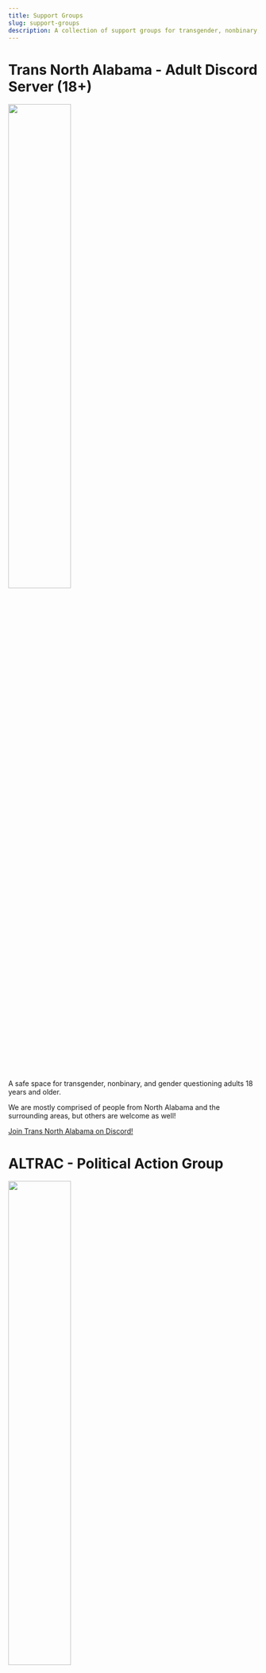 ```yaml
---
title: Support Groups
slug: support-groups
description: A collection of support groups for transgender, nonbinary, and gender nonconforming Alabamians
---
```


# Trans North Alabama - Adult Discord Server (18+)

[<img src="/extra_static/tna-logo.png" width="50%" />][tna-discord-logo]

A safe space for transgender, nonbinary, and gender questioning adults 18 years and older.

We are mostly comprised of people from North Alabama and the surrounding areas, but others are welcome as well!

[Join Trans North Alabama on Discord!][tna-discord-invite]

# ALTRAC - Political Action Group

[<img src="/extra_static/altrac-logo.png" width="50%" />][altrac-logo]

The Alabama Transgender Rights Action Coalition is an entirely volunteer-run organization founded in Alabama.

Its mission is to build a better future for queer and transgender people in Alabama by creating resources and
tools to help people be engaged politically and to effectively connect with their legislators.

[For more information, refer to the ALTRAC website.][altrac-website]

# Regional Groups

There are many online and in-person support groups focusing on specific regions of Alabama.

-   [North Alabama][group-north] (Huntsville / Madison / Decatur / Athens / Florence)
-   [Central Alabama][group-central] (Birmingham / Homewood / Hoover / Gadsden / Tuscaloosa)
-   [South Alabama][group-south] (Montgomery / Auburn / Mobile / Dothan / Enterprise / Gulf Coast)

[tna-discord-logo]: https://discord.gg/3a9uxjwvbd "The Trans North Alabama logo, a rocket in the colors of the trans flag"
[tna-discord-invite]: https://discord.gg/3a9uxjwvbd "Discord Invite to the Trans North Alabama Discord server"
[altrac-logo]: https://altrac.works/ "ALTRAC's logo/banner, the borders of Alabama with the cross in the colors of the trans flag"
[altrac-website]: https://altrac.works/ "ALTRAC's website"
[group-north]: /pages/groups-north.html "North Alabama specific support groups"
[group-central]: /pages/groups-central.html "Central Alabama specific support groups"
[group-south]: /pages/groups-south.html "South Alabama specific support groups"
